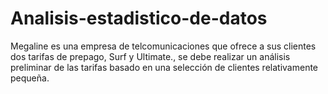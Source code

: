 # Analisis-estadistico-de-datos
 Megaline es una empresa de telcomunicaciones que ofrece a sus clientes dos tarifas de prepago, Surf y Ultimate., se debe realizar un análisis preliminar de las tarifas basado en una selección de clientes relativamente pequeña.
